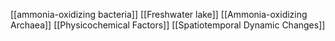 [[ammonia-oxidizing bacteria]]
[[Freshwater lake]]
[[Ammonia-oxidizing Archaea]]
[[Physicochemical Factors]]
[[Spatiotemporal Dynamic Changes]]
